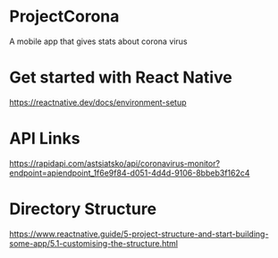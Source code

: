 # ProjectCorona
A mobile app that gives stats about corona virus

# Get started with React Native
https://reactnative.dev/docs/environment-setup

# API Links
https://rapidapi.com/astsiatsko/api/coronavirus-monitor?endpoint=apiendpoint_1f6e9f84-d051-4d4d-9106-8bbeb3f162c4

# Directory Structure
https://www.reactnative.guide/5-project-structure-and-start-building-some-app/5.1-customising-the-structure.html
